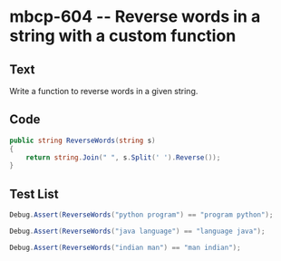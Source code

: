 # mbcp-604 -- Reverse words in a string with a custom function

## Text

Write a function to reverse words in a given string.

## Code

```csharp
public string ReverseWords(string s) 
{
    return string.Join(" ", s.Split(' ').Reverse());
}
```

## Test List

```csharp
Debug.Assert(ReverseWords("python program") == "program python");
```

```csharp
Debug.Assert(ReverseWords("java language") == "language java");
```

```csharp
Debug.Assert(ReverseWords("indian man") == "man indian");
```
